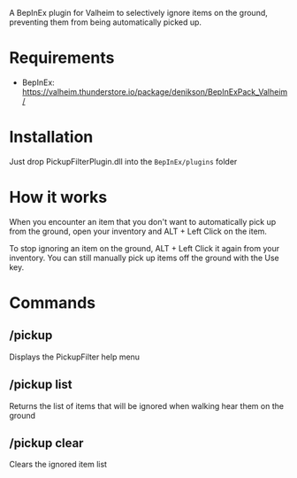 A BepInEx plugin for Valheim to selectively ignore items on the ground, preventing them from being automatically picked up.

# Requirements
- BepInEx: https://valheim.thunderstore.io/package/denikson/BepInExPack_Valheim/

# Installation
Just drop PickupFilterPlugin.dll into the `BepInEx/plugins` folder

# How it works

When you encounter an item that you don't want to automatically pick up from the ground, open your inventory and ALT + Left Click on the item.

To stop ignoring an item on the ground, ALT + Left Click it again from your inventory. You can still manually pick up items off the ground with the Use key.

# Commands

## /pickup

Displays the PickupFilter help menu

## /pickup list

Returns the list of items that will be ignored when walking hear them on the ground

## /pickup clear

Clears the ignored item list 


